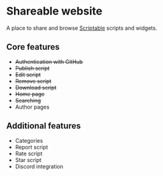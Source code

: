 # Shareable website
A place to share and browse [Scriptable](https://scriptable.app) scripts and widgets.

## Core features
- <s>Authentication with GitHub</s>
- <s>Publish script</s>
- <s>Edit script</s>
- <s>Remove script</s>
- <s>Download script</s>
- <s>Home page</s>
- <s>Searching</s>
- Author pages

## Additional features
- Categories
- Report script
- Rate script
- Star script
- Discord integration
